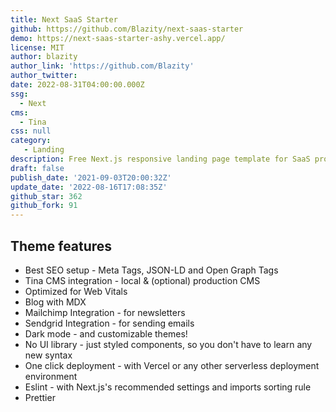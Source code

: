 ```yaml
---
title: Next SaaS Starter
github: https://github.com/Blazity/next-saas-starter
demo: https://next-saas-starter-ashy.vercel.app/
license: MIT
author: blazity
author_link: 'https://github.com/Blazity'
author_twitter:
date: 2022-08-31T04:00:00.000Z
ssg:
  - Next
cms: 
  - Tina
css: null
category: 
   - Landing
description: Free Next.js responsive landing page template for SaaS products made using JAMStack architecture.Everything you need to build a great landing page/marketing website for your startup. Great SEO metrics, Green WebVitals, Performance, Clean & Pragmatic Codebase out of the box.
draft: false
publish_date: '2021-09-03T20:00:32Z'
update_date: '2022-08-16T17:08:35Z'
github_star: 362
github_fork: 91
---
```


## Theme features
- Best SEO setup - Meta Tags, JSON-LD and Open Graph Tags
- Tina CMS integration - local & (optional) production CMS
- Optimized for Web Vitals
- Blog with MDX
- Mailchimp Integration - for newsletters
- Sendgrid Integration - for sending emails
- Dark mode - and customizable themes!
- No UI library - just styled components, so you don't have to learn any new syntax
- One click deployment - with Vercel or any other serverless deployment environment
- Eslint - with Next.js's recommended settings and imports sorting rule
- Prettier
